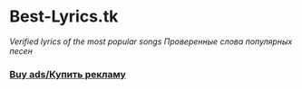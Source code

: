 # Best-Lyrics.tk
_Verified lyrics of the most popular songs_
_Проверенные слова популярных песен_

### [Buy ads/Купить рекламу](linkslot.ru)
